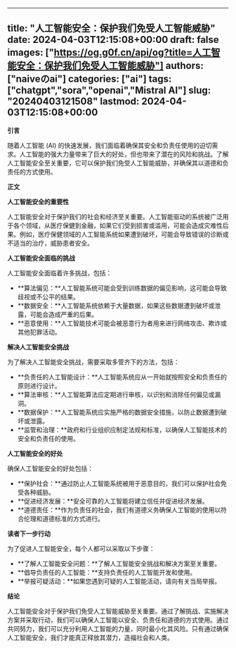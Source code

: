 
---
title: "人工智能安全：保护我们免受人工智能威胁"
date: 2024-04-03T12:15:08+00:00
draft: false
images: ["https://og.g0f.cn/api/og?title=人工智能安全：保护我们免受人工智能威胁"]
authors: ["naiveのai"]
categories: ["ai"]
tags: ["chatgpt","sora","openai","Mistral AI"]
slug: "20240403121508"
lastmod: 2024-04-03T12:15:08+00:00
---
**引言**

随着人工智能 (AI) 的快速发展，我们面临着确保其安全和负责任使用的迫切需求。人工智能的强大力量带来了巨大的好处，但也带来了潜在的风险和挑战。了解人工智能安全至关重要，它可以保护我们免受人工智能威胁，并确保其以道德和负责任的方式使用。

**正文**

**人工智能安全的重要性**

人工智能安全对于保护我们的社会和经济至关重要。人工智能驱动的系统被广泛用于各个领域，从医疗保健到金融，如果它们受到损害或滥用，可能会造成灾难性后果。例如，医疗保健领域的人工智能系统如果遭到破坏，可能会导致错误的诊断或不适当的治疗，威胁患者安全。

**人工智能安全面临的挑战**

人工智能安全面临着许多挑战，包括：

* **算法偏见：**人工智能系统可能会受到训练数据的偏见影响，这可能会导致歧视或不公平的结果。
* **数据安全：**人工智能系统依赖于大量数据，如果这些数据遭到破坏或泄露，可能会造成严重的后果。
* **恶意使用：**人工智能技术可能会被恶意行为者用来进行网络攻击、欺诈或其他犯罪活动。

**解决人工智能安全挑战**

为了解决人工智能安全挑战，需要采取多管齐下的方法，包括：

* **负责任的人工智能设计：**人工智能系统应从一开始就按照安全和负责任的原则进行设计。
* **算法审核：**人工智能算法应定期进行审核，以识别和消除任何偏见或漏洞。
* **数据保护：**人工智能系统应实施严格的数据安全措施，以防止数据遭到破坏或泄露。
* **监管和治理：**政府和行业组织应制定法规和标准，以确保人工智能技术的安全和负责任的使用。

**人工智能安全的好处**

确保人工智能安全的好处包括：

* **保护社会：**通过防止人工智能系统被用于恶意目的，我们可以保护社会免受各种威胁。
* **促进经济发展：**安全可靠的人工智能将建立信任并促进经济发展。
* **道德责任：**作为负责任的社会，我们有道德义务确保人工智能的使用以符合伦理和道德标准的方式进行。

**读者下一步行动**

为了促进人工智能安全，每个人都可以采取以下步骤：

* **了解人工智能安全问题：**了解人工智能安全挑战和解决方案至关重要。
* **倡导负责任的人工智能：**支持负责任的人工智能开发和使用。
* **举报可疑活动：**如果您遇到可疑的人工智能活动，请向有关当局举报。

**结论**

人工智能安全对于保护我们免受人工智能威胁至关重要。通过了解挑战、实施解决方案并采取行动，我们可以确保人工智能以安全、负责任和道德的方式使用。通过共同努力，我们可以充分利用人工智能的力量，同时最小化其风险。只有通过确保人工智能安全，我们才能真正释放其潜力，造福社会和人类。